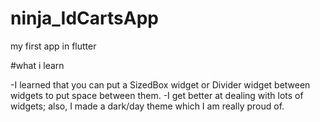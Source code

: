 # ninja_IdCartsApp
my first app in flutter 

#what i learn 

-I learned that you can put a SizedBox widget or Divider widget between widgets to put space between them.
-I get better at dealing with lots of widgets; also, I made a dark/day theme which I am really proud of.
